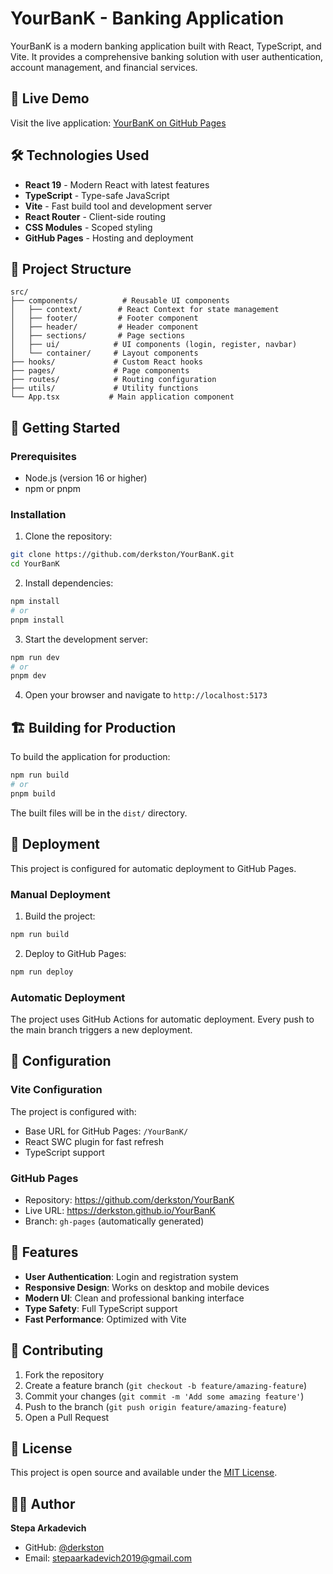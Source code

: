# YourBanK - Banking Application

YourBanK is a modern banking application built with React, TypeScript, and Vite. It provides a comprehensive banking solution with user authentication, account management, and financial services.

## 🚀 Live Demo

Visit the live application: [YourBanK on GitHub Pages](https://derkston.github.io/YourBanK)

## 🛠️ Technologies Used

- **React 19** - Modern React with latest features
- **TypeScript** - Type-safe JavaScript
- **Vite** - Fast build tool and development server
- **React Router** - Client-side routing
- **CSS Modules** - Scoped styling
- **GitHub Pages** - Hosting and deployment

## 📁 Project Structure

```
src/
├── components/          # Reusable UI components
│   ├── context/        # React Context for state management
│   ├── footer/         # Footer component
│   ├── header/         # Header component
│   ├── sections/       # Page sections
│   ├── ui/            # UI components (login, register, navbar)
│   └── container/     # Layout components
├── hooks/             # Custom React hooks
├── pages/             # Page components
├── routes/            # Routing configuration
├── utils/             # Utility functions
└── App.tsx           # Main application component
```

## 🚀 Getting Started

### Prerequisites

- Node.js (version 16 or higher)
- npm or pnpm

### Installation

1. Clone the repository:
```bash
git clone https://github.com/derkston/YourBanK.git
cd YourBanK
```

2. Install dependencies:
```bash
npm install
# or
pnpm install
```

3. Start the development server:
```bash
npm run dev
# or
pnpm dev
```

4. Open your browser and navigate to `http://localhost:5173`

## 🏗️ Building for Production

To build the application for production:

```bash
npm run build
# or
pnpm build
```

The built files will be in the `dist/` directory.

## 🚀 Deployment

This project is configured for automatic deployment to GitHub Pages.

### Manual Deployment

1. Build the project:
```bash
npm run build
```

2. Deploy to GitHub Pages:
```bash
npm run deploy
```

### Automatic Deployment

The project uses GitHub Actions for automatic deployment. Every push to the main branch triggers a new deployment.

## 🔧 Configuration

### Vite Configuration

The project is configured with:
- Base URL for GitHub Pages: `/YourBanK/`
- React SWC plugin for fast refresh
- TypeScript support

### GitHub Pages

- Repository: https://github.com/derkston/YourBanK
- Live URL: https://derkston.github.io/YourBanK
- Branch: `gh-pages` (automatically generated)

## 📝 Features

- **User Authentication**: Login and registration system
- **Responsive Design**: Works on desktop and mobile devices
- **Modern UI**: Clean and professional banking interface
- **Type Safety**: Full TypeScript support
- **Fast Performance**: Optimized with Vite

## 🤝 Contributing

1. Fork the repository
2. Create a feature branch (`git checkout -b feature/amazing-feature`)
3. Commit your changes (`git commit -m 'Add some amazing feature'`)
4. Push to the branch (`git push origin feature/amazing-feature`)
5. Open a Pull Request

## 📄 License

This project is open source and available under the [MIT License](LICENSE).

## 👨‍💻 Author

**Stepa Arkadevich**
- GitHub: [@derkston](https://github.com/derkston)
- Email: stepaarkadevich2019@gmail.com
